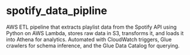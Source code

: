 # spotify_data_pipline
AWS ETL pipeline that extracts playlist data from the Spotify API using Python on AWS Lambda, stores raw data in S3, transforms it, and loads it into Athena for analytics. Automated with CloudWatch triggers, Glue crawlers for schema inference, and the Glue Data Catalog for querying.

